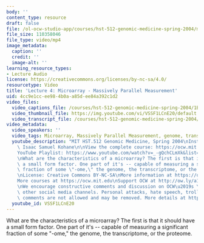 ```yaml
---
body: ''
content_type: resource
draft: false
file: /ol-ocw-studio-app/courses/hst-512-genomic-medicine-spring-2004/mithst_512s04_lec04_360p_16_9.mp4
file_size: 110358046
file_type: video/mp4
image_metadata:
  caption: ''
  credit: ''
  image-alt: ''
learning_resource_types:
- Lecture Audio
license: https://creativecommons.org/licenses/by-nc-sa/4.0/
resourcetype: Video
title: 'Lecture 4: Microarray - Massively Parallel Measurement'
uid: 4cc9e1cc-ee98-4b0a-a85d-ee84a392c1d2
video_files:
  video_captions_file: /courses/hst-512-genomic-medicine-spring-2004/1BJZN5W4Q_EALYvDaoZL2P2svwdUpbn7U_transcript.webvtt
  video_thumbnail_file: https://img.youtube.com/vi/VSSF1LCnE20/default.jpg
  video_transcript_file: /courses/hst-512-genomic-medicine-spring-2004/1BJZN5W4Q_EALYvDaoZL2P2svwdUpbn7U_transcript.pdf
video_metadata:
  video_speakers: ''
  video_tags: Microarray, Massively Parallel Measurement, genome, transcriptome, proteome
  youtube_description: "MIT HST.512 Genomic Medicine, Spring 2004\nInstructor: Prof.\
    \ Isaac Samuel Kohane\n\nView the complete course: https://ocw.mit.edu/courses/hst-512-genomic-medicine-spring-2004/\n\
    YouTube Playlist: https://www.youtube.com/watch?v=_-gQchCLmXk&list=PLUl4u3cNGP613PJMNmRjAIdBr76goU1V5\n\
    \nWhat are the characteristics of a microarray? The first is that it should have\
    \ a small form factor. One part of it's -- capable of measuring a significant\
    \ fraction of some \"-ome,\" the genome, the transcriptome, or the proteome.\n\
    \nLicense: Creative Commons BY-NC-SA\nMore information at https://ocw.mit.edu/terms\n\
    More courses at https://ocw.mit.edu\nSupport OCW at http://ow.ly/a1If50zVRlQ\n\
    \nWe encourage constructive comments and discussion on OCW\u2019s YouTube and\
    \ other social media channels. Personal attacks, hate speech, trolling, and inappropriate\
    \ comments are not allowed and may be removed. More details at https://ocw.mit.edu/comments."
  youtube_id: VSSF1LCnE20
---
```

What are the characteristics of a microarray? The first is that it should have a small form factor. One part of it's -- capable of measuring a significant fraction of some "-ome," the genome, the transcriptome, or the proteome.